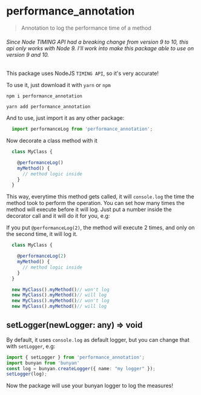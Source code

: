# performance_annotation
> Annotation to log the performance time of a method

###### Since Node TIMING API had a breaking change from version 9 to 10, this api only works with Node 9. I'll work into make this package able to use on version 9 and 10.

This package uses NodeJS `TIMING API`, so it's very accurate!

To use it, just download it with `yarn` or `npm`

``npm i performance_annotation``

``yarn add performance_annotation``

And to use, just import it as any other package:
```typescript
  import performanceLog from 'performance_annotation';
```

Now decorate a class method with it
```typescript
  class MyClass {

    @performanceLog()
    myMethod() {
      // method logic inside
    }
  }
```

This way, everytime this method gets called, it will `console.log` the time the method took to perform the operation.
You can set how many times the method will execute before it will log. Just put a number inside the decorator call and it will do it for you, e.g:

If you put `@performanceLog(2)`, the method will execute 2 times, and only on the second time, it will log it.

```typescript
  class MyClass {

    @performanceLog(2)
    myMethod() {
      // method logic inside
    }
  }

  new MyClass().myMethod()// won't log
  new MyClass().myMethod()// will log
  new MyClass().myMethod()// won't log
  new MyClass().myMethod()// will log
```

## setLogger(newLogger: any) => void

By default, it uses `console.log` as default logger, but you can change that with `setLogger`, e.g:
```typescript
import { setLogger } from 'performance_annotation';
import bunyan from 'bunyan'
const log = bunyan.createLogger({ name: "my logger" });
setLogger(log);
```
Now the package will use your bunyan logger to log the measures!
